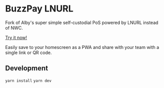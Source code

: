 # BuzzPay LNURL

Fork of Alby's super simple self-custodial PoS powered by LNURL instead of NWC.

[Try it now!](https://rolznz.github.io/pos-lnurl/)

Easily save to your homescreen as a PWA and share with your team with a single link or QR code.

## Development

`yarn install`
`yarn dev`
